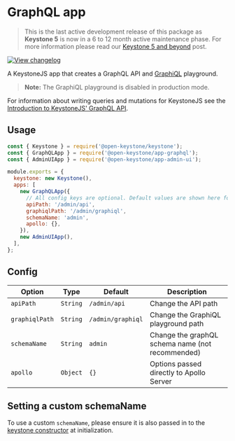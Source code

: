 <!--[meta]
section: api
subSection: apps
title: GraphQL app
[meta]-->

# GraphQL app

> This is the last active development release of this package as **Keystone 5** is now in a 6 to 12 month active maintenance phase. For more information please read our [Keystone 5 and beyond](https://github.com/keystonejs/keystone-5/issues/21) post.

[![View changelog](https://img.shields.io/badge/changelogs.xyz-Explore%20Changelog-brightgreen)](https://changelogs.xyz/@open-keystone/app-graphql)

A KeystoneJS app that creates a GraphQL API and [GraphiQL](https://github.com/graphql/graphiql/blob/master/packages/graphiql/README.md) playground.

> **Note:** The GraphiQL playground is disabled in production mode.

For information about writing queries and mutations for KeystoneJS see the [Introduction to KeystoneJS' GraphQL API](https://keystonejs.com/guides/intro-to-graphql).

## Usage

```javascript
const { Keystone } = require('@open-keystone/keystone');
const { GraphQLApp } = require('@open-keystone/app-graphql');
const { AdminUIApp } = require('@open-keystone/app-admin-ui');

module.exports = {
  keystone: new Keystone(),
  apps: [
    new GraphQLApp({
      // All config keys are optional. Default values are shown here for completeness.
      apiPath: '/admin/api',
      graphiqlPath: '/admin/graphiql',
      schemaName: 'admin',
      apollo: {},
    }),
    new AdminUIApp(),
  ],
};
```

## Config

| Option         | Type     | Default           | Description                                      |
| -------------- | -------- | ----------------- | ------------------------------------------------ |
| `apiPath`      | `String` | `/admin/api`      | Change the API path                              |
| `graphiqlPath` | `String` | `/admin/graphiql` | Change the GraphiQL playground path              |
| `schemaName`   | `String` | `admin`           | Change the graphQL schema name (not recommended) |
| `apollo`       | `Object` | `{}`              | Options passed directly to Apollo Server         |

## Setting a custom schemaName

To use a custom `schemaName`, please ensure it is also passed in to the [keystone constructor](https://www.keystonejs.com/keystonejs/keystone/#schemanames) at initialization.
